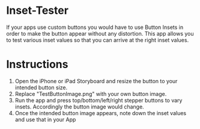 Inset-Tester
============

If your apps use custom buttons you would have to use Button Insets in order to make the button appear without any distortion. 
This app allows you to test various inset values so that you can arrive at the right inset values.

Instructions
=============

1) Open the iPhone or iPad Storyboard and resize the button to your intended button size.
2) Replace "TestButtonImage.png" with your own button image.
3) Run the app and press top/bottom/left/right stepper buttons to vary insets. Accordingly the button image would change.
4) Once the intended button image appears, note down the inset values and use that in your App


